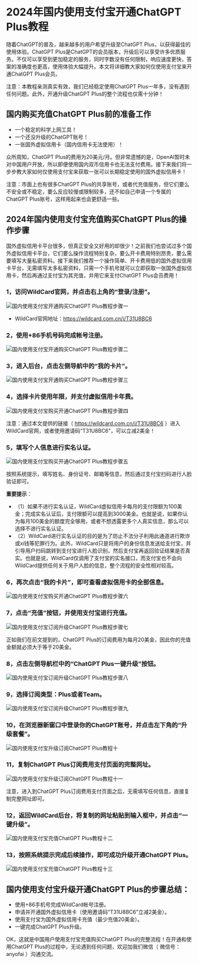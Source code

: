 # 2024年国内使用支付宝开通ChatGPT Plus教程

随着ChatGPT的普及，越来越多的用户希望升级至ChatGPT Plus，以获得最佳的使用体验。ChatGPT Plus是ChatGPT的会员版本，升级后可以享受许多优质服务。不仅可以享受到更加稳定的服务，同时字数没有任何限制，响应速度更快，答案的准确度也更高，使用体验大幅提升。本文将详细教大家如何仅使用支付宝来开通ChatGPT Plus会员。

注意：本教程亲测真实有效，我们已经稳定使用ChatGPT Plus一年多，没有遇到任何问题。此外，开通升级ChatGPT Plus的整个流程也仅需十分钟！

## 国内购买充值ChatGPT Plus前的准备工作

* 一个稳定的科学上网工具！
* 一个还没升级的ChatGPT账号！
* 一张国外虚拟信用卡（国内信用卡无法使用）！

众所周知，ChatGPT Plus的费用为20美元/月。但非常遗憾的是，OpenAI暂时未对中国用户开放，所以即便使用国内双币信用卡也无法支付费用。接下来我们将一步步教大家如何仅使用支付宝来获取一张可以长期稳定使用的国外虚拟信用卡！

注意：市面上也有很多ChatGPT Plus的共享账号，或者代充值服务，但它们要么不安全或不稳定，要么反应较慢或限制较多，还不如自己申请一个专属的ChatGPT Plus账号，这样用起来也会更舒适一些。

## 2024年国内使用支付宝充值购买ChatGPT Plus的操作步骤

国外虚拟信用卡平台很多，但真正安全又好用的却很少！之前我们也尝试过多个国外虚拟信用卡平台，它们要么操作流程特别复杂，要么开卡费用特别昂贵，要么需要填写大量私密资料。接下来我们推荐一个操作简单、开卡费用低的国外虚拟信用卡平台，无需填写太多私密资料，只需一个手机号就可以立即获取一张国外虚拟信用卡，然后再通过支付宝为其充值，并用它来支付ChatGPT Plus会员费用！

### 1，访问WildCard官网，并点击右上角的“登录/注册”。

![国内使用支付宝开通购买ChatGPT Plus教程步骤一](https://raw.githubusercontent.com/anyofai/chatgpt-plus/main/image/1-%E7%82%B9%E5%87%BB%E7%99%BB%E5%BD%95%E6%88%96%E6%B3%A8%E5%86%8C.jpg)

* WildCard官网地址：https://wildcard.com.cn/i/T31U8BC6

### 2，使用+86手机号码完成帐号注册。

![国内使用支付宝开通购买ChatGPT Plus教程步骤二](https://raw.githubusercontent.com/anyofai/chatgpt-plus/main/image/2-%E4%BD%BF%E7%94%A8%E6%89%8B%E6%9C%BA%E5%8F%B7%E5%AE%8C%E6%88%90%E5%B8%90%E5%8F%B7%E6%B3%A8%E5%86%8C.jpg)

### 3，进入后台，点击左侧导航中的“我的卡片”。

![国内使用支付宝开通购买ChatGPT Plus教程步骤三](https://raw.githubusercontent.com/anyofai/chatgpt-plus/main/image/3-%E7%82%B9%E5%87%BB%E6%88%91%E7%9A%84%E5%8D%A1%E7%89%87%E5%92%8C%E5%8E%BB%E5%BC%80%E9%80%9A.jpg)

### 4，选择卡片使用年限，并支付虚拟信用卡年费。

![国内使用支付宝购买开通ChatGPT Plus教程步骤四](https://raw.githubusercontent.com/anyofai/chatgpt-plus/main/image/4-%E4%BD%BF%E7%94%A8%E6%94%AF%E4%BB%98%E5%AE%9D%E5%AE%8C%E6%88%90%E6%94%AF%E4%BB%98.jpg)

注意：通过本文提供的链接（ https://wildcard.com.cn/i/T31U8BC6 ）进入WildCard官网，或者使用邀请码“T31U8BC6”，可以立减2美金！

### 5，填写个人信息进行实名认证。

![国内使用支付宝购买开通ChatGPT Plus教程步骤五](https://raw.githubusercontent.com/anyofai/chatgpt-plus/main/image/5-%E5%A1%AB%E5%86%99%E4%B8%AA%E4%BA%BA%E8%BA%AB%E4%BB%BD%E4%BF%A1%E6%81%AF.jpg)

按照系统提示，填写姓名、身份证号、邮箱等信息，然后通过支付宝扫码进行人脸验证即可。

**重要提示**：

* （1）如果不进行实名认证，WildCard虚拟信用卡每月的支付限额为100美金；完成实名认证后，支付限额可以提高到3000美金。也就是说，如果你认为每月100美金的额度完全够用，或者不想透露更多个人真实信息，那么可以选择不进行实名认证。
* （2）WildCard进行实名认证的目的是为了防止不法分子利用此通道进行欺诈或xi钱等犯罪行为。此外，WildCard只是将用户的身份信息发送给支付宝，并引导用户扫码跳转到支付宝进行人脸识别，然后支付宝再返回验证结果是否真实。也就是说，WildCard仅调用了支付宝的实名接口，而支付宝也不会向WildCard提供任何关于用户人脸的信息，整个流程的安全性相对较高。

### 6，再次点击“我的卡片”，即可查看虚拟信用卡的全部信息。

![国内使用支付宝购买开通ChatGPT Plus教程步骤六](https://raw.githubusercontent.com/anyofai/chatgpt-plus/main/image/6-%E4%BF%A1%E7%94%A8%E5%8D%A1%E4%BF%A1%E6%81%AF.jpg)

### 7，点击“充值”按钮，并使用支付宝进行充值。

![国内使用支付宝订阅升级ChatGPT Plus教程步骤七](https://raw.githubusercontent.com/anyofai/chatgpt-plus/main/image/7-%E7%82%B9%E5%87%BB%E5%85%85%E5%80%BC.jpg)

正如我们在前文提到的，ChatGPT Plus的订阅费用为每月20美金，因此你的充值金额就必须大于等于20美金。

### 8，点击左侧导航栏中的“ChatGPT Plus一键升级”按钮。

![国内使用支付宝订阅升级ChatGPT Plus教程步骤八](https://raw.githubusercontent.com/anyofai/chatgpt-plus/main/image/8-%E7%82%B9%E5%87%BB%E4%B8%80%E9%94%AE%E5%8D%87%E7%BA%A7.jpg)

### 9，选择订阅类型：Plus或者Team。

![国内使用支付宝订阅升级ChatGPT Plus教程步骤九](https://raw.githubusercontent.com/anyofai/chatgpt-plus/main/image/9-%E9%80%89%E6%8B%A9%E8%AE%A2%E9%98%85%E7%B1%BB%E5%9E%8B.jpg)

### 10，在浏览器新窗口中登录你的ChatGPT账号，并点击左下角的“升级套餐”。

![国内使用支付宝升级订阅ChatGPT Plus教程十](https://raw.githubusercontent.com/anyofai/chatgpt-plus/main/image/10-%E5%8D%87%E7%BA%A7ChatGPT.jpg)

### 11，复制ChatGPT Plus订阅费用支付页面的完整网址。

![国内使用支付宝升级订阅ChatGPT Plus教程十一](https://raw.githubusercontent.com/anyofai/chatgpt-plus/main/image/11-%E5%A4%8D%E5%88%B6%E6%94%AF%E4%BB%98%E9%A1%B5%E9%9D%A2%E7%9A%84%E9%93%BE%E6%8E%A5.png)

注意，进入到ChatGPT Plus订阅费用支付页面之后，无需填写任何信息，直接复制完整网址即可。

### 12，返回WildCard后台，将复制的网址粘贴到输入框中，并点击“一键升级”。

![国内使用支付宝充值ChatGPT Plus教程十二](https://raw.githubusercontent.com/anyofai/chatgpt-plus/main/image/12-%E7%B2%98%E8%B4%B4URL%E5%B9%B6%E4%B8%80%E9%94%AE%E5%8D%87%E7%BA%A7.jpg)

### 13，按照系统提示完成后续操作，即可成功升级开通ChatGPT Plus。

![国内使用支付宝充值ChatGPT Plus教程十三](https://raw.githubusercontent.com/anyofai/chatgpt-plus/main/image/13-%E6%B3%A8%E5%86%8C%E6%88%90%E5%8A%9F.jpg)

## 国内使用支付宝升级开通ChatGPT Plus的步骤总结：

* 使用+86手机号完成WildCard帐号注册。
* 申请并开通国外虚拟信用卡（使用邀请码“T31U8BC6”立减2美金）。
* 使用支付宝为国外虚拟信用卡充值（最少充值20美金）。
* 一键完成ChatGPT Plus升级。

OK，这就是中国用户使用支付宝充值购买ChatGPT Plus的完整流程！在开通和使用ChatGPT Plus的过程中，无论遇到任何问题，欢迎加我们微信（ 微信号：anyofai ）沟通交流。

